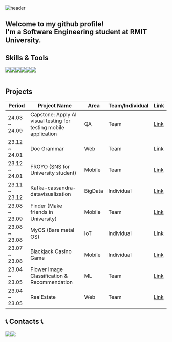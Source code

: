 ![header](https://capsule-render.vercel.app/api?type=venom&color=gradient&customColorList=20&height=300&section=header&text=I%20am%20jaeheon.&fontSize=90&fontColor=000000&stroke=b678c4&strokeWidth=1)

## Welcome to my github profile!<br> I'm a Software Engineering student at RMIT University.

## Skills & Tools
<div style="display:flex; flex-direction:row;">
    <img src="https://img.shields.io/badge/C++-00599C?style=for-the-badge&logo=cplusplus&logoColor=white"/>
    <img src="https://img.shields.io/badge/JAVA-007396?style=for-the-badge&logo=java&logoColor=white">
    <img src="https://img.shields.io/badge/Android-3DDC84?style=for-the-badge&logo=Android&logoColor=white"/>
    <img src="https://img.shields.io/badge/ios-000000?style=for-the-badge&logo=ios&logoColor=white"/>
    <img src="https://img.shields.io/badge/visualstudiocode-007ACC?style=for-the-badge&logo=visualstudiocode&logoColor=white"/>
    <img src="https://img.shields.io/badge/github-181717?style=for-the-badge&logo=github&logoColor=white">
</div><br>

## Projects

| Period        | Project Name                                     | Area     | Team/Individual | Link      |
| ------------- | ------------------------------------------------ | -------- | --------------- | --------- |
| 24.03 ~ 24.09 | Capstone: Apply AI visual testing for testing mobile application |  QA | Team            | [Link](https://github.com/jjheon0614/Capstone-Jenkins-file)          |
| 23.12 ~ 24.01 | Doc Grammar                     |  Web | Team            | [Link](https://github.com/jjheon0614/Doc-Grammar) |
| 23.12 ~ 24.01 | FROYO (SNS for University student)                     |  Mobile | Team            | [Link](https://github.com/jjheon0614/Froyo) |
| 23.11 ~ 23.12 | Kafka-cassandra-datavisualization                      |  BigData |Individual      | [Link](https://github.com/jjheon0614/kafka-cassandra-dataVisualization) |
| 23.08 ~ 23.09 | Finder (Make friends in University)                    |  Mobile |Team            | [Link](https://github.com/jjheon0614/Finder) |
| 23.08 ~ 23.08 | MyOS (Bare metal OS)                    | IoT | Individual            | [Link](https://github.com/jjheon0614/MyOS) |
| 23.07 ~ 23.08 | Blackjack Casino Game                                  |  Mobile | Individual      | [Link](https://github.com/jjheon0614/Blackjack-Casino) |
| 23.04 ~ 23.05 | Flower Image Classification & Recommendation         |  ML | Team      | [Link](https://github.com/jjheon0614/Flower-Image-Classification-and-Recommendation) |
| 23.04 ~ 23.05 | RealEstate                                 |  Web | Team      | [Link](https://github.com/jjheon0614/RealEstate) |

## 📞 Contacts 📞
<div style="display:flex; flex-direction:row;">
    <a href="https://www.instagram.com/wogjs_00/">
        <img src="https://img.shields.io/badge/Instagram-E4405F?style=for-the-badge&logo=Instagram&logoColor=white"> 
    </a>
    <a href="mailto:jjheon0614@gmail.com">
        <img src="https://img.shields.io/badge/Gmail-EA4335?style=for-the-badge&logo=Gmail&logoColor=white"> 
    </a>
</div><br>
